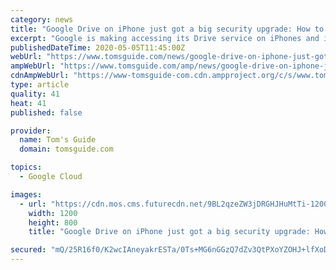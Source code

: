 ```yaml
---
category: news
title: "Google Drive on iPhone just got a big security upgrade: How to set it up"
excerpt: "Google is making accessing its Drive service on iPhones and iPads more secure thanks to its new Privacy Screen feature, which uses Touch ID or Face ID to help keep prying eyes away from private documents."
publishedDateTime: 2020-05-05T11:45:00Z
webUrl: "https://www.tomsguide.com/news/google-drive-on-iphone-just-got-a-big-security-upgrade-how-to-set-it-up"
ampWebUrl: "https://www.tomsguide.com/amp/news/google-drive-on-iphone-just-got-a-big-security-upgrade-how-to-set-it-up"
cdnAmpWebUrl: "https://www-tomsguide-com.cdn.ampproject.org/c/s/www.tomsguide.com/amp/news/google-drive-on-iphone-just-got-a-big-security-upgrade-how-to-set-it-up"
type: article
quality: 41
heat: 41
published: false

provider:
  name: Tom's Guide
  domain: tomsguide.com

topics:
  - Google Cloud

images:
  - url: "https://cdn.mos.cms.futurecdn.net/9BL2qzeZW3jDRGHJHuMtTi-1200-80.jpg"
    width: 1200
    height: 800
    title: "Google Drive on iPhone just got a big security upgrade: How to set it up"

secured: "mQ/25R16f0/K2wcIAneyakrESTa/0Ts+MG6nGGzQ7dZv3QtPXoYZOHJ+lfXoDlJJViqdIEdq5xjOTxNJ21/mgwrAp4zUKhogbNG2S7StoP+76uCRSVPfabqgkbtbqangYmvkubT40Q0EIxHFo+N2uNtImWBfxWs2EC5S5zUC6tIBhv7M0AEuYddjS3O7rG3YM4LVWmgvrHgFA2Njewidjx4HV22FAK3GDw99JgcoPWzteL35HWHGzFmbvPZ+SIq/9j9WY2h4w6M9av/jjr6KoVKUo1w5cI8VmgiPQfVV+3r1MIZkwv4wuV8Y1553D59l;G8Mb8avSwZ/1m921KVRM8Q=="
---
```


